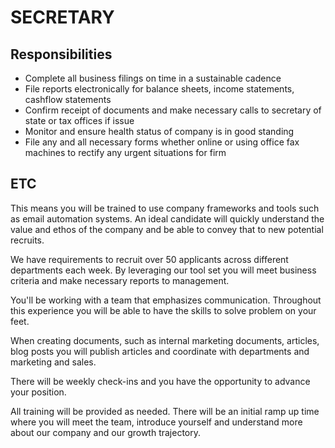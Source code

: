 # SECRETARY

## Responsibilities

* Complete all business filings on time in a sustainable cadence
* File reports electronically for balance sheets, income statements, cashflow statements
* Confirm receipt of documents and make necessary calls to secretary of state or tax offices if issue
* Monitor and ensure health status of company is in good standing
* File any and all necessary forms whether online or using office fax machines to rectify any urgent situations for firm



## ETC

This means you will be trained to use company frameworks and tools such as email automation systems. An ideal candidate will quickly understand the value and ethos of the company and be able to convey that to new potential recruits. 

We have requirements to recruit over 50 applicants across different departments each week. By leveraging our tool set you will meet business criteria and make necessary reports to management. 

You'll be working with a team that emphasizes communication. Throughout this experience you will be able to have the skills to solve problem on your feet. 

When creating documents, such as internal marketing documents, articles, blog posts you will publish articles and coordinate with departments and marketing and sales.

There will be weekly check-ins and you have the opportunity to advance your position. 

All training will be provided as needed. There will be an initial ramp up time where you will meet the team, introduce yourself and understand more about our company and our growth trajectory.
